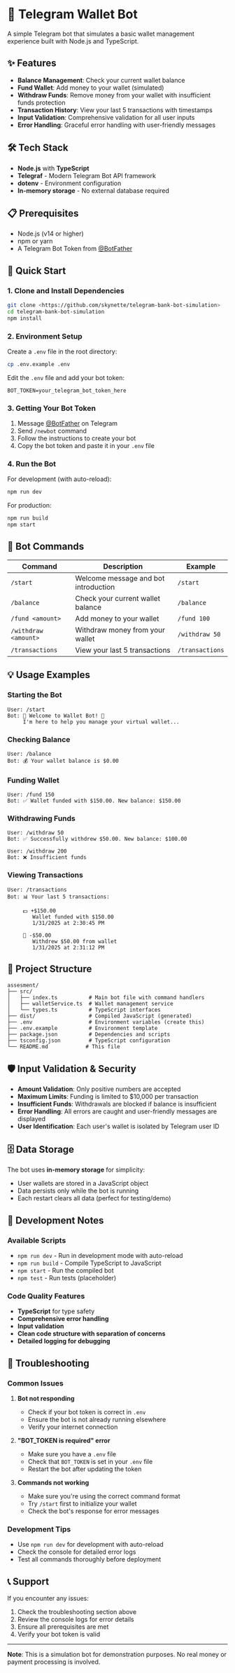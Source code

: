 # 🤖 Telegram Wallet Bot

A simple Telegram bot that simulates a basic wallet management experience built with Node.js and TypeScript.

## ✨ Features

- **Balance Management**: Check your current wallet balance
- **Fund Wallet**: Add money to your wallet (simulated)
- **Withdraw Funds**: Remove money from your wallet with insufficient funds protection
- **Transaction History**: View your last 5 transactions with timestamps
- **Input Validation**: Comprehensive validation for all user inputs
- **Error Handling**: Graceful error handling with user-friendly messages

## 🛠️ Tech Stack

- **Node.js** with **TypeScript**
- **Telegraf** - Modern Telegram Bot API framework
- **dotenv** - Environment configuration
- **In-memory storage** - No external database required

## 📋 Prerequisites

- Node.js (v14 or higher)
- npm or yarn
- A Telegram Bot Token from [@BotFather](https://t.me/BotFather)

## 🚀 Quick Start

### 1. Clone and Install Dependencies

```bash
git clone <https://github.com/skynette/telegram-bank-bot-simulation>
cd telegram-bank-bot-simulation
npm install
```

### 2. Environment Setup

Create a `.env` file in the root directory:

```bash
cp .env.example .env
```

Edit the `.env` file and add your bot token:

```env
BOT_TOKEN=your_telegram_bot_token_here
```

### 3. Getting Your Bot Token

1. Message [@BotFather](https://t.me/BotFather) on Telegram
2. Send `/newbot` command
3. Follow the instructions to create your bot
4. Copy the bot token and paste it in your `.env` file

### 4. Run the Bot

For development (with auto-reload):
```bash
npm run dev
```

For production:
```bash
npm run build
npm start
```

## 🎯 Bot Commands

| Command | Description | Example |
|---------|-------------|---------|
| `/start` | Welcome message and bot introduction | `/start` |
| `/balance` | Check your current wallet balance | `/balance` |
| `/fund <amount>` | Add money to your wallet | `/fund 100` |
| `/withdraw <amount>` | Withdraw money from your wallet | `/withdraw 50` |
| `/transactions` | View your last 5 transactions | `/transactions` |

## 💡 Usage Examples

### Starting the Bot
```
User: /start
Bot: 🎉 Welcome to Wallet Bot! 🎉
     I'm here to help you manage your virtual wallet...
```

### Checking Balance
```
User: /balance
Bot: 💰 Your wallet balance is $0.00
```

### Funding Wallet
```
User: /fund 150
Bot: ✅ Wallet funded with $150.00. New balance: $150.00
```

### Withdrawing Funds
```
User: /withdraw 50
Bot: ✅ Successfully withdrew $50.00. New balance: $100.00

User: /withdraw 200
Bot: ❌ Insufficient funds
```

### Viewing Transactions
```
User: /transactions
Bot: 📊 Your last 5 transactions:
     
     💵 +$150.00
        Wallet funded with $150.00
        1/31/2025 at 2:30:45 PM
     
     💸 -$50.00
        Withdrew $50.00 from wallet
        1/31/2025 at 2:31:12 PM
```

## 🔧 Project Structure

```
assesment/
├── src/
│   ├── index.ts          # Main bot file with command handlers
│   ├── walletService.ts  # Wallet management service
│   └── types.ts          # TypeScript interfaces
├── dist/                 # Compiled JavaScript (generated)
├── .env                  # Environment variables (create this)
├── .env.example          # Environment template
├── package.json          # Dependencies and scripts
├── tsconfig.json         # TypeScript configuration
└── README.md            # This file
```

## 🛡️ Input Validation & Security

- **Amount Validation**: Only positive numbers are accepted
- **Maximum Limits**: Funding is limited to $10,000 per transaction
- **Insufficient Funds**: Withdrawals are blocked if balance is insufficient
- **Error Handling**: All errors are caught and user-friendly messages are displayed
- **User Identification**: Each user's wallet is isolated by Telegram user ID

## 🗄️ Data Storage

The bot uses **in-memory storage** for simplicity:
- User wallets are stored in a JavaScript object
- Data persists only while the bot is running
- Each restart clears all data (perfect for testing/demo)

## 📝 Development Notes

### Available Scripts

- `npm run dev` - Run in development mode with auto-reload
- `npm run build` - Compile TypeScript to JavaScript
- `npm start` - Run the compiled bot
- `npm test` - Run tests (placeholder)

### Code Quality Features

- **TypeScript** for type safety
- **Comprehensive error handling**
- **Input validation**
- **Clean code structure with separation of concerns**
- **Detailed logging for debugging**

## 🐛 Troubleshooting

### Common Issues

1. **Bot not responding**
   - Check if your bot token is correct in `.env`
   - Ensure the bot is not already running elsewhere
   - Verify your internet connection

2. **"BOT_TOKEN is required" error**
   - Make sure you have a `.env` file
   - Check that `BOT_TOKEN` is set in your `.env` file
   - Restart the bot after updating the token

3. **Commands not working**
   - Make sure you're using the correct command format
   - Try `/start` first to initialize your wallet
   - Check the bot's response for error messages

### Development Tips

- Use `npm run dev` for development with auto-reload
- Check the console for detailed error logs
- Test all commands thoroughly before deployment

## 📞 Support

If you encounter any issues:

1. Check the troubleshooting section above
2. Review the console logs for error details
3. Ensure all prerequisites are met
4. Verify your bot token is valid

---

**Note**: This is a simulation bot for demonstration purposes. No real money or payment processing is involved.